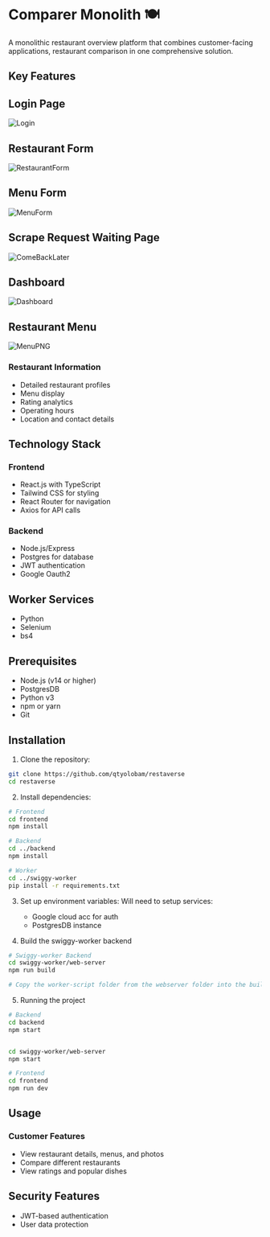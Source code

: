 # Comparer Monolith 🍽️

A monolithic restaurant overview platform that combines customer-facing applications, restaurant comparison in one comprehensive solution.

## Key Features

## Login Page

![Login](https://github.com/user-attachments/assets/e9477889-2e6c-42c3-bca0-b5dc6efba6c3)


## Restaurant Form

![RestaurantForm](https://github.com/user-attachments/assets/6a304eaf-5e63-44b0-b091-5526a0996db7)


## Menu Form

![MenuForm](https://github.com/user-attachments/assets/54a8445c-f450-42c7-a994-1c75a88b88ab)


## Scrape Request Waiting Page

![ComeBackLater](https://github.com/user-attachments/assets/6d6a90a3-2617-4cf1-a073-6e924868a58d)


## Dashboard

![Dashboard](https://github.com/user-attachments/assets/4d9bb59a-8c80-4cf3-8f5f-6863a9c38c11)


## Restaurant Menu


![MenuPNG](https://github.com/user-attachments/assets/ad3f0420-c47e-4437-bfd1-bbe84bb96bc8)


### Restaurant Information

- Detailed restaurant profiles
- Menu display
- Rating analytics
- Operating hours
- Location and contact details

## Technology Stack

### Frontend

- React.js with TypeScript
- Tailwind CSS for styling
- React Router for navigation
- Axios for API calls

### Backend

- Node.js/Express
- Postgres for database
- JWT authentication
- Google Oauth2

## Worker Services

- Python
- Selenium
- bs4

## Prerequisites

- Node.js (v14 or higher)
- PostgresDB
- Python v3
- npm or yarn
- Git

## Installation

1. Clone the repository:

```bash
git clone https://github.com/qtyolobam/restaverse
cd restaverse
```

2. Install dependencies:

```bash
# Frontend
cd frontend
npm install

# Backend
cd ../backend
npm install

# Worker
cd ../swiggy-worker
pip install -r requirements.txt
```

3. Set up environment variables:
   Will need to setup services:

   - Google cloud acc for auth
   - PostgresDB instance
  
4. Build the swiggy-worker backend
```bash
# Swiggy-worker Backend
cd swiggy-worker/web-server
npm run build

# Copy the worker-script folder from the webserver folder into the build folder(dist/jobs)
```

5. Running the project
```bash
# Backend
cd backend
npm start


cd swiggy-worker/web-server
npm start

# Frontend
cd frontend
npm run dev
```

## Usage

### Customer Features

- View restaurant details, menus, and photos
- Compare different restaurants
- View ratings and popular dishes

## Security Features

- JWT-based authentication
- User data protection
